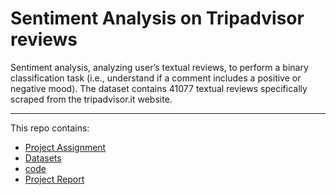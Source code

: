 # Sentiment Analysis on Tripadvisor reviews

Sentiment analysis, analyzing user’s textual reviews, to perform a binary classification task (i.e., understand if a comment includes a positive or negative mood). The dataset contains 41077 textual reviews specifically scraped from the tripadvisor.it website.

---

This repo contains: 
- [Project Assignment](./PDFs/assignment.pdf)
- [Datasets](./datasets/)
- [code](./code/)
- [Project Report](./PDFs/report.pdf)
